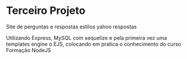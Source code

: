 # Terceiro Projeto 

Site de perguntas e respostas estilos yahoo respostas

Utilizando Express, MySQL com sequelize e pela primeira vez uma templates engine o EJS, colocando em pratica o conhecimento do curso Formação NodeJS
